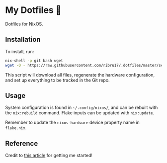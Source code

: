 # My Dotfiles :floppy_disk:

Dotfiles for NixOS.

## Installation

To install, run:

```sh
nix-shell -p git bash wget
wget -O - https://raw.githubusercontent.com/ribru17/.dotfiles/master/scripts/dotfiles_install.sh | bash
```

This script will download all files, regenerate the hardware configuration, and
set up everything to be tracked in the Git repo.

## Usage

System configuration is found in `~/.config/nixos/`, and can be rebuilt with the
`nix:rebuild` command. Flake inputs can be updated with `nix:update`.

Remember to update the `nixos-hardware` device property name in `flake.nix`.

## Reference

Credit to [this article](https://www.atlassian.com/git/tutorials/dotfiles) for
getting me started!
